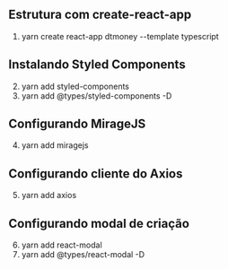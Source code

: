 ## Estrutura com create-react-app
1. yarn create react-app dtmoney --template typescript

## Instalando Styled Components
2. yarn add styled-components
3. yarn add @types/styled-components -D

## Configurando MirageJS
4. yarn add miragejs

## Configurando cliente do Axios
5. yarn add axios

## Configurando modal de criação
6. yarn add react-modal
7. yarn add @types/react-modal -D